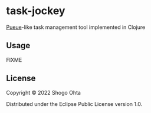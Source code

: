 # task-jockey

[Pueue](https://github.com/Nukesor/pueue)-like task management tool implemented in Clojure

## Usage

FIXME

## License

Copyright © 2022 Shogo Ohta

Distributed under the Eclipse Public License version 1.0.
